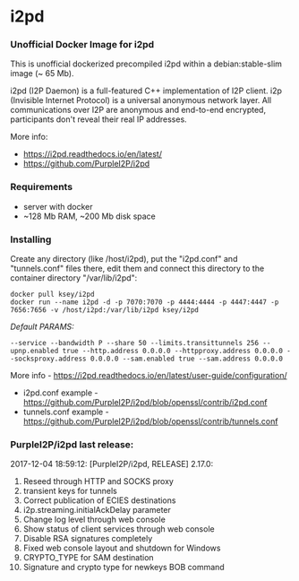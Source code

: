 # i2pd
### Unofficial Docker Image for i2pd
This is unofficial dockerized precompiled i2pd within a debian:stable-slim image (~ 65 Mb).

i2pd (I2P Daemon) is a full-featured C++ implementation of I2P client. i2p (Invisible Internet Protocol) is a universal anonymous network layer. All communications over I2P are anonymous and end-to-end encrypted, participants don't reveal their real IP addresses.

More info:
- https://i2pd.readthedocs.io/en/latest/
- https://github.com/PurpleI2P/i2pd

### Requirements

* server with docker
* ~128 Mb RAM, ~200 Mb disk space 

### Installing

Create any directory (like /host/i2pd), put the "i2pd.conf" and "tunnels.conf" files there, edit them and connect this directory to the container directory "/var/lib/i2pd":
```
docker pull ksey/i2pd
docker run --name i2pd -d -p 7070:7070 -p 4444:4444 -p 4447:4447 -p 7656:7656 -v /host/i2pd:/var/lib/i2pd ksey/i2pd
```

*Default PARAMS:*
```
--service --bandwidth P --share 50 --limits.transittunnels 256 --upnp.enabled true --http.address 0.0.0.0 --httpproxy.address 0.0.0.0 --socksproxy.address 0.0.0.0 --sam.enabled true --sam.address 0.0.0.0
```
More info - https://i2pd.readthedocs.io/en/latest/user-guide/configuration/

* i2pd.conf example - https://github.com/PurpleI2P/i2pd/blob/openssl/contrib/i2pd.conf 
* tunnels.conf example - https://github.com/PurpleI2P/i2pd/blob/openssl/contrib/tunnels.conf

### PurpleI2P/i2pd last release:
2017-12-04 18:59:12: [PurpleI2P/i2pd, RELEASE] 2.17.0:

1. Reseed through HTTP and SOCKS proxy
2. transient keys for tunnels
3. Correct publication of ECIES destinations
4. i2p.streaming.initialAckDelay parameter
5. Change log level through web console
6. Show status of client services through web console
7. Disable RSA signatures completely
8. Fixed web console layout and shutdown for Windows
9. CRYPTO_TYPE for SAM destination
10. Signature and crypto type for newkeys BOB command
